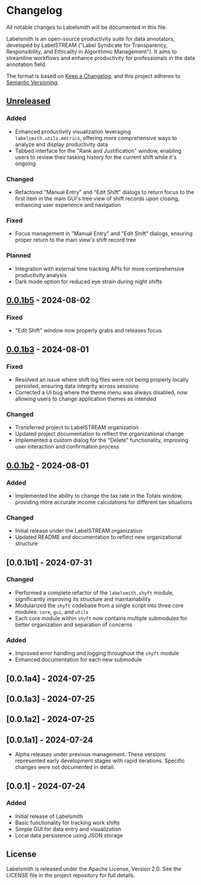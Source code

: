 # Changelog

All notable changes to Labelsmith will be documented in this file.

Labelsmith is an open-source productivity suite for data annotators, developed by LabelSTREAM ("Label Syndicate for Transparency, Responsibility, and Ethicality in Algorithmic Management"). It aims to streamline workflows and enhance productivity for professionals in the data annotation field.

The format is based on [Keep a Changelog](https://keepachangelog.com/en/1.0.0/),
and this project adheres to [Semantic Versioning](https://semver.org/spec/v2.0.0.html).

## [Unreleased]

### Added
- Enhanced productivity visualization leveraging `labelsmith.utils.metrics`, offering more comprehensive ways to analyze and display productivity data
- Tabbed interface for the "Rank and Justification" window, enabling users to review their tasking history for the current shift while it's ongoing

### Changed
- Refactored "Manual Entry" and "Edit Shift" dialogs to return focus to the first item in the main GUI's tree view of shift records upon closing, enhancing user experience and navigation

### Fixed
- Focus management in "Manual Entry" and "Edit Shift" dialogs, ensuring proper return to the main view's shift record tree

### Planned
- Integration with external time tracking APIs for more comprehensive productivity analysis
- Dark mode option for reduced eye strain during night shifts

## [0.0.1b5] - 2024-08-02

### Fixed
- "Edit Shift" window now properly grabs and releases focus.

## [0.0.1b3] - 2024-08-01

### Fixed
- Resolved an issue where shift log files were not being properly locally persisted, ensuring data integrity across sessions
- Corrected a UI bug where the theme menu was always disabled, now allowing users to change application themes as intended

### Changed
- Transferred project to LabelSTREAM organization
- Updated project documentation to reflect the organizational change
- Implemented a custom dialog for the "Delete" functionality, improving user interaction and confirmation process

## [0.0.1b2] - 2024-08-01

### Added
- Implemented the ability to change the tax rate in the Totals window, providing more accurate income calculations for different tax situations

### Changed
- Initial release under the LabelSTREAM organization
- Updated README and documentation to reflect new organizational structure

## [0.0.1b1] - 2024-07-31

### Changed
- Performed a complete refactor of the `labelsmith.shyft` module, significantly improving its structure and maintainability
- Modularized the `shyft` codebase from a single script into three core modules: `core`, `gui`, and `utils`
- Each core module within `shyft` now contains multiple submodules for better organization and separation of concerns

### Added
- Improved error handling and logging throughout the `shyft` module
- Enhanced documentation for each new submodule

## [0.0.1a4] - 2024-07-25
## [0.0.1a3] - 2024-07-25
## [0.0.1a2] - 2024-07-25
## [0.0.1a1] - 2024-07-24

- Alpha releases under previous management. These versions represented early development stages with rapid iterations. Specific changes were not documented in detail.

## [0.0.1] - 2024-07-24

### Added
- Initial release of Labelsmith
- Basic functionality for tracking work shifts
- Simple GUI for data entry and visualization
- Local data persistence using JSON storage

## License

Labelsmith is released under the Apache License, Version 2.0. See the LICENSE file in the project repository for full details.

[Unreleased]: https://github.com/LabelSTREAM/labelsmith/compare/v0.0.1b3...HEAD
[0.0.1b5]: https://github.com/LabelSTREAM/labelsmith/compare/v0.0.1b3...v0.0.1b5
[0.0.1b3]: https://github.com/LabelSTREAM/labelsmith/compare/v0.0.1b2...v0.0.1b3
[0.0.1b2]: https://github.com/LabelSTREAM/labelsmith/releases/tag/v0.0.1b2